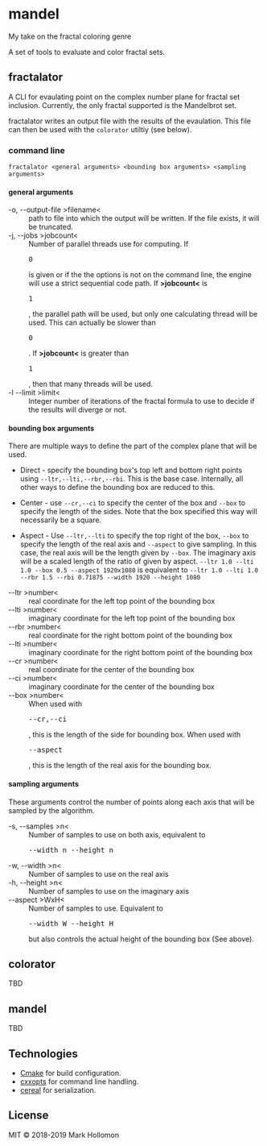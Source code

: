 # mandel
My take on the fractal coloring genre

A set of tools to evaluate and color fractal sets.

## fractalator
A CLI for evaulating point on the complex number plane for fractal set
inclusion. Currently, the only fractal supported is the Mandelbrot set.

fractalator writes an output file with the results of the evaulation. This file
can then be used with the `colorator` utiltiy (see below).

### command line

`fractalator <general arguments> <bounding box arguments> <sampling arguments>`

#### general arguments

<dl>
<dt>-o, --output-file &gt;filename&lt;</dt>
<dd>path to file into which the output will be written. If the file exists, it
will be truncated.</dd>
<dt>-j, --jobs &gt;jobcount&lt;</dt>
<dd>Number of parallel threads use for computing. If <pre>0</pre> is given or
if the the options is not on the command line, the engine will use a strict
sequential code path. If <b>&gt;jobcount&lt;</b> is <pre>1</pre>, the parallel
path will be used, but only one calculating thread will be used. This can
actually be slower than <pre>0</pre>. If <b>&gt;jobcount&lt;</b> is greater
than <pre>1</pre>, then that many threads will be used.</dd> 
<dt>-l --limit &gt;limit&lt;</dt>
<dd>Integer number of iterations of the fractal formula to use to decide if the
results will diverge or not.</dd>
</dl>

#### bounding box arguments
There are multiple ways to define the part of the complex plane that will be
used.

- Direct - specify the bounding box's top left and bottom right points using
    `--ltr,--lti,--rbr,--rbi`. This is the base case. Internally, all other ways
    to define the bounding box are reduced to this.

- Center - use `--cr,--ci` to specify the center of the box and `--box` to
    specify the length of the sides. Note that the box specified this way will
    necessarily be a square.

- Aspect - Use `--ltr,--lti` to specify the top right of the box, `--box` to
    specify the length of the real axis and `--aspect` to give sampling. In
    this case, the real axis will be the length given by `--box`. The imaginary
    axis will be a scaled length of the ratio of given by aspect.
    `--ltr 1.0 --lti 1.0 --box 0.5 --aspect 1920x1080` is equivalent to `--ltr
    1.0 --lti 1.0 --rbr 1.5 --rbi 0.71875 --width 1920 --height 1080`

<dl>
<dt>--ltr &gt;number&lt;</dt><dd>real coordinate for the left top point of the
bounding box</dd>
<dt>--lti &gt;number&lt;</dt><dd>imaginary coordinate for the left top point of
the bounding box</dd>
<dt>--rbr &gt;number&lt;</dt><dd>real coordinate for the right bottom point of
the bounding box</dd>
<dt>--lti &gt;number&lt;</dt><dd>imaginary coordinate for the right bottom point
of the bounding box</dd>
<dt>--cr &gt;number&lt;</dt><dd>real coordinate for the center of the bounding box</dd>
<dt>--ci &gt;number&lt;</dt><dd>imaginary coordinate for the center of the
bounding box</dd>
<dt>--box &gt;number&lt;</dt><dd>When used with <pre>--cr,--ci</pre>, this is the length of
the side for bounding box. When used with <pre>--aspect</pre>, this is the length of the
real axis for the bounding box. </dd>
</dl>

#### sampling arguments

These arguments control the number of points along each axis that will be
sampled by the algorithm.

<dl>
<dt>-s, --samples &gt;n&lt;</dt>
<dd>Number of samples to use on both axis, equivalent to <pre>--width n --height n</pre></dd>
<dt>-w, --width &gt;n&lt;</dt>
<dd>Number of samples to use on the real axis</dd>
<dt>-h, --height &gt;n&lt;</dt>
<dd>Number of samples to use on the imaginary axis</dd>
<dt>--aspect &gt;WxH&lt;</dt>
<dd>Number of samples to use. Equivalent to <pre>--width W --height H</pre> but also
controls the actual height of the bounding box (See above).</dd>
</dl>


## colorator

TBD

## mandel

TBD

## Technologies

- [Cmake](https://cmake.org/) for build configuration.
- [cxxopts](https://github.com/jarro2783/cxxopts) for command line handling.
- [cereal](https://uscilab.github.io/cereal/index.html) for serialization.

## License

MIT &copy; 2018-2019 Mark Hollomon
